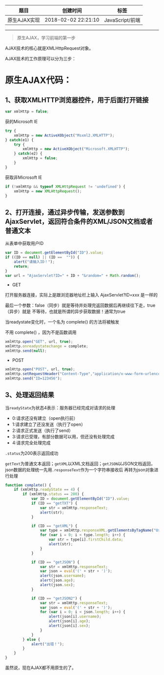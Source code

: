 | 题目         | 创建时间            | 标签            |
| ------------ | ------------------- | --------------- |
| 原生AJAX实现 | 2018-02-02 22:21:10 | JavaScript/前端 |

------

> 原生AJAX，学习前端的第一步

AJAX技术的核心就是XMLHttpRequest对象。

AJAX技术的工作原理可以分为三步：

# 原生AJAX代码：
## 1、获取XMLHTTP浏览器控件，用于后面打开链接

``` javascript
var xmlHttp = false;
```


获的Microsoft IE

``` javascript
try {
	xmlHttp = new ActiveXObject("Msxml2.XMLHTTP");
} catch(e1) {
	try {
		xmlHttp = new ActiveXObject("Microsoft.XMLHTTP");
	} catch(e2) {
		xmlHttp = false;
	}
}
```

获取非Microsoft IE

``` javascript
if (!xmlHttp && typeof XMLHttpRequest != 'undefined') {
	xmlHttp = new XMLHttpRequest();
}
```

## 2、打开连接，通过异步传输，发送参数到AjaxServlet，返回符合条件的XML/JSON文档或者普通文本

从表单中获取用户ID

``` javascript
var ID = document.getElementById("ID").value;
if ((ID == null) || (ID ==  "")) {
	alert("请输入ID！");
	return;
}
var url = "AjaxServlet?ID=" + ID + "&random=" + Math.random();
```

* GET

打开服务器连接，实际上是跟浏览器地址栏上输入 AjaxServlet?ID=xxx 是一样的

最后一个参数：false（同步）就是等待并处理完返回数据后再继续往下走，true（异步）就是 不等待，也就是所谓的异步获取数据！通常为true

当readystate变化时，一个名为 complete() 的方法将被触发

不用 complete() ，因为不是函数调用

``` javascript
xmlHttp.open("GET", url, true);
xmlHttp.onreadystatechange = complete;
xmlHttp.send(null);
```

* POST

``` javascript
xmlHttp.open("POST", url, true);
xmlHttp.setRequestHeader("Content-Type","application/x-www-form-urlencoded");
xmlHttp.send("ID=123456");
```

## 3、处理返回结果

当`readyState`为状态4表示：服务器已经完成对请求的处理

* 0:请求还没有建立（open执行前）
* 1:请求建立了还没发送（执行了open）
* 2:请求正式发送（执行了send）
* 3:请求已受理，有部分数据可以用，但还没有处理完成
* 4:请求完全处理完成

`.status`为200表示返回成功

`getText`为普通文本返回；`getXML`以XML文档返回；`getJSON`以JSON文档返回，json数据的处理统一先用`.responseText`作为一个字符串接收后 再转为json对象进行处理

``` javascript
function complete() {
	if (xmlHttp.readyState == 4) {
		if (xmlHttp.status == 200) {
			var ID = document.getElementById("ID").value;
			if (ID == "getTXT") {
				var str = xmlHttp.responseText;
				alert(str);
			}

			if (ID == "getXML") {
				var type = xmlHttp.responseXML.getElementsByTagName("Username");
				for (var i = 0; i < type.length; i++) {
					var str = type[i].firstChild.data;
					alert(str);
				}
			}

			if (ID == "getJSON") {
				var str = xmlHttp.responseText;
				var json = eval('(' + str + ')');
				alert(json.username);
				alert(json.age);
				alert(json.sex);
			}

			if (ID == "getJSON2") {
				var str = xmlHttp.responseText;
				var json = eval('(' + str + ')');
				for (var i = 0; i < json.length; i++) {
					alert(json[i].username);
					alert(json[i].age);
					alert(json[i].sex);
				}
			}
		} else {
			alert("出错！");
		}
	}
}
```

虽然说，现在AJAX都不用原生的了。